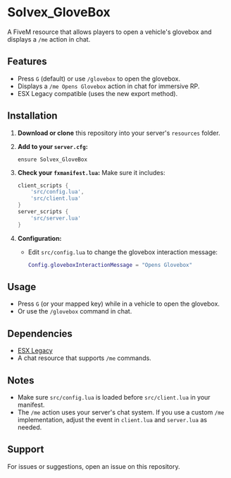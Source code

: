 # Solvex_GloveBox

A FiveM resource that allows players to open a vehicle's glovebox and displays a `/me` action in chat.

## Features

- Press `G` (default) or use `/glovebox` to open the glovebox.
- Displays a `/me Opens Glovebox` action in chat for immersive RP.
- ESX Legacy compatible (uses the new export method).

## Installation

1. **Download or clone** this repository into your server's `resources` folder.

2. **Add to your `server.cfg`:**
    ```
    ensure Solvex_GloveBox
    ```

3. **Check your `fxmanifest.lua`:**
    Make sure it includes:
    ```lua
    client_scripts {
        'src/config.lua',
        'src/client.lua'
    }
    server_scripts {
        'src/server.lua'
    }
    ```

4. **Configuration:**
    - Edit `src/config.lua` to change the glovebox interaction message:
      ```lua
      Config.gloveboxInteractionMessage = "Opens Glovebox"
      ```

## Usage

- Press `G` (or your mapped key) while in a vehicle to open the glovebox.
- Or use the `/glovebox` command in chat.

## Dependencies

- [ESX Legacy](https://github.com/esx-framework/esx-legacy)
- A chat resource that supports `/me` commands.

## Notes

- Make sure `src/config.lua` is loaded before `src/client.lua` in your manifest.
- The `/me` action uses your server's chat system. If you use a custom `/me` implementation, adjust the event in `client.lua` and `server.lua` as needed.

## Support

For issues or suggestions, open an issue on this repository.
